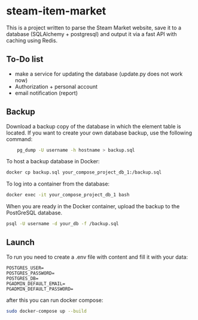 # steam-item-market
This is a project written to parse the Steam Market website, save it to a database (SQLAlchemy + postgresql) and output it via a fast API with caching using Redis.
## To-Do list
- make a service for updating the database (update.py does not work now)
- Authorization + personal account
- email notification (report)

## Backup
Download a backup copy of the database in which the element table is located. If you want to create your own database backup, use the following command:
``` sh
    pg_dump -U username -h hostname > backup.sql
```
To host a backup database in Docker:
``` sh
docker cp backup.sql your_compose_project_db_1:/backup.sql
```
To log into a container from the database:
``` sh
docker exec -it your_compose_project_db_1 bash
```
When you are ready in the Docker container, upload the backup to the PostGreSQL database.
``` sh
psql -U username -d your_db -f /backup.sql
```
## Launch
To run you need to create a .env file with content and fill it with your data:
```  
POSTGRES_USER=
POSTGRES_PASSWORD=
POSTGRES_DB=
PGADMIN_DEFAULT_EMAIL=
PGADMIN_DEFAULT_PASSWORD=
```
after this you can run docker compose:
``` sh
sudo docker-compose up --build
```
